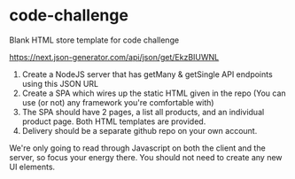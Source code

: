# code-challenge
Blank HTML store template for code challenge

https://next.json-generator.com/api/json/get/EkzBIUWNL

1) Create a NodeJS server that has getMany & getSingle API endpoints using
this JSON URL
2) Create a SPA which wires up the static HTML given in the repo (You can
use (or not) any framework you're comfortable with)
3) The SPA should have 2 pages, a list all products, and an individual
product page. Both HTML templates are provided.
4) Delivery should be a separate github repo on your own account.

We're only going to read through Javascript on both the client and the
server, so focus your energy there. You should not need to create any new
UI elements.
